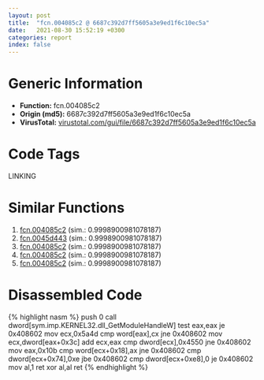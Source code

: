 ```yaml
---
layout: post
title:  "fcn.004085c2 @ 6687c392d7ff5605a3e9ed1f6c10ec5a"
date:   2021-08-30 15:52:19 +0300
categories: report
index: false
---
```


# Generic Information
- **Function:** fcn.004085c2
- **Origin (md5):** 6687c392d7ff5605a3e9ed1f6c10ec5a
- **VirusTotal:** [virustotal.com/gui/file/6687c392d7ff5605a3e9ed1f6c10ec5a][virustotal_ref]

# Code Tags
<span class="tag" id="LINKING">LINKING</span>


# Similar Functions

1. [fcn.004085c2][similar_1_ref] (sim.: 0.9998900981078187)
2. [fcn.0045d443][similar_2_ref] (sim.: 0.9998900981078187)
3. [fcn.004085c2][similar_3_ref] (sim.: 0.9998900981078187)
4. [fcn.004085c2][similar_4_ref] (sim.: 0.9998900981078187)
5. [fcn.004085c2][similar_5_ref] (sim.: 0.9998900981078187)


# Disassembled Code

{% highlight nasm %}
push 0
call dword[sym.imp.KERNEL32.dll_GetModuleHandleW]
test eax,eax
je 0x408602
mov ecx,0x5a4d
cmp word[eax],cx
jne 0x408602
mov ecx,dword[eax+0x3c]
add ecx,eax
cmp dword[ecx],0x4550
jne 0x408602
mov eax,0x10b
cmp word[ecx+0x18],ax
jne 0x408602
cmp dword[ecx+0x74],0xe
jbe 0x408602
cmp dword[ecx+0xe8],0
je 0x408602
mov al,1
ret
xor al,al
ret
{% endhighlight %}


[similar_1_ref]: /report/fcn.004085c2@8fe319558c6f221efde51f3acc33b19c
[similar_2_ref]: /report/fcn.0045d443@cd64783198de5872d050db281b6d529b
[similar_3_ref]: /report/fcn.004085c2@2befdc6dad4b6936d78e65ffd5537599
[similar_4_ref]: /report/fcn.004085c2@085153c885606aff7ed776c037a16a81
[similar_5_ref]: /report/fcn.004085c2@773e84b03dfb92871dd754ab3c01c180
[virustotal_ref]: https://www.virustotal.com/gui/file/6687c392d7ff5605a3e9ed1f6c10ec5a